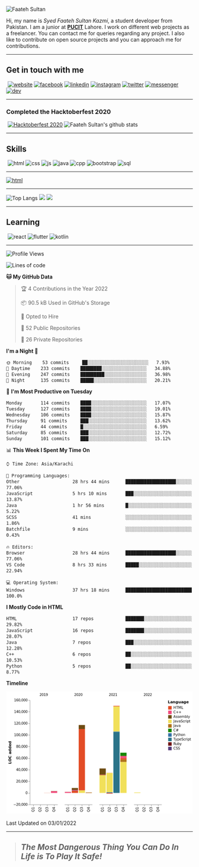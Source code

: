 ![Faateh Sultan](https://github.com/faatehsultan/faatehsultan/blob/master/assets/header.png)

Hi, my name is *Syed Faateh Sultan Kazmi*, a student developer from Pakistan. I am a junior at [**PUCIT**](http://pucit.edu.pk) Lahore. I work on different web projects as a freelancer. You can contact me for queries regarding any project. I also like to contribute on open source projects and you can approach me for contributions. 

----

## Get in touch with me

​	 	       	 [![website](https://github.com/faatehsultan/faatehsultan/blob/master/assets/www.png)](http://faatehsultan.github.io)       [![facebook](https://github.com/faatehsultan/faatehsultan/blob/master/assets/facebook.png)](http://facebook.com/faatehsultan.kazmi)       [![linkedin](https://github.com/faatehsultan/faatehsultan/blob/master/assets/linkedin.png)](https://www.linkedin.com/in/faatehsultankazmi)       [![instagram](https://github.com/faatehsultan/faatehsultan/blob/master/assets/instagram.png)](https://instagram.com/faateh.sultan)       [![twitter](https://github.com/faatehsultan/faatehsultan/blob/master/assets/twitter.png)](https://twitter.com/faatehsultan)       [![messenger](https://github.com/faatehsultan/faatehsultan/blob/master/assets/messenger.png)](https://m.me/faatehsultankazmi)       [![dev](https://github.com/faatehsultan/faatehsultan/blob/master/assets/dev.png)](https://dev.to/faatehsultan) 

----

### Completed the Hacktoberfest 2020 

​        [![Hacktoberfest 2020](https://res.cloudinary.com/practicaldev/image/fetch/s--ajGtUgSU--/c_limit,f_auto,fl_progressive,q_80,w_180/https://dev-to-uploads.s3.amazonaws.com/uploads/badge/badge_image/80/hacktoberfest2020-badge_2.png)](https://dev.to/faatehsultan)                              ![Faateh Sultan's github stats](https://github-readme-stats.vercel.app/api?username=faatehsultan&count_private=true&show_icons=true&theme=synthwave&hide_border=true&include_all_commits=true)

----

## Skills

​	 ![html](https://github.com/faatehsultan/faatehsultan/blob/master/assets/html.png)       ![css](https://github.com/faatehsultan/faatehsultan/blob/master/assets/css.png)        ![js](https://github.com/faatehsultan/faatehsultan/blob/master/assets/js.png)       ![java](https://github.com/faatehsultan/faatehsultan/blob/master/assets/java.png)        ![cpp](https://github.com/faatehsultan/faatehsultan/blob/master/assets/cpp.png)         ![bootstrap](https://github.com/faatehsultan/faatehsultan/blob/master/assets/bootstrap.png)        ![sql](https://github.com/faatehsultan/faatehsultan/blob/master/assets/sql.png)

---

[![html](https://github.com/faatehsultan/faatehsultan/blob/master/assets/find-resume.png)](https://drive.google.com/file/d/1krx2GbUUHwOY3zBUvTZnnAlAnk9YFqlL/view?usp=sharing)

---

![Top Langs](https://github-readme-stats.vercel.app/api/top-langs/?username=faatehsultan&layout=compact&langs_count=10) <img src="https://media.giphy.com/media/mz1kJeDVueKC4/giphy.gif" width="160px"> <img src="https://media.giphy.com/media/VTtANKl0beDFQRLDTh/giphy.gif" width="160px">

---

## Learning

​      ![react](https://github.com/faatehsultan/faatehsultan/blob/master/assets/react.png)        ![flutter](https://github.com/faatehsultan/faatehsultan/blob/master/assets/flutter.png)         ![kotlin](https://github.com/faatehsultan/faatehsultan/blob/master/assets/kotlin.png)                              

---

<!--START_SECTION:waka-->
![Profile Views](http://img.shields.io/badge/Profile%20Views-4-blue)

![Lines of code](https://img.shields.io/badge/From%20Hello%20World%20I%27ve%20Written-428%20Thousand%20lines%20of%20code-blue)

**🐱 My GitHub Data** 

> 🏆 4 Contributions in the Year 2022
 > 
> 📦 90.5 kB Used in GitHub's Storage 
 > 
> 💼 Opted to Hire
 > 
> 📜 52 Public Repositories 
 > 
> 🔑 26 Private Repositories  
 > 
**I'm a Night 🦉** 

```text
🌞 Morning    53 commits     ██░░░░░░░░░░░░░░░░░░░░░░░   7.93% 
🌆 Daytime    233 commits    ████████░░░░░░░░░░░░░░░░░   34.88% 
🌃 Evening    247 commits    █████████░░░░░░░░░░░░░░░░   36.98% 
🌙 Night      135 commits    █████░░░░░░░░░░░░░░░░░░░░   20.21%

```
📅 **I'm Most Productive on Tuesday** 

```text
Monday       114 commits    ████░░░░░░░░░░░░░░░░░░░░░   17.07% 
Tuesday      127 commits    ████░░░░░░░░░░░░░░░░░░░░░   19.01% 
Wednesday    106 commits    ████░░░░░░░░░░░░░░░░░░░░░   15.87% 
Thursday     91 commits     ███░░░░░░░░░░░░░░░░░░░░░░   13.62% 
Friday       44 commits     █░░░░░░░░░░░░░░░░░░░░░░░░   6.59% 
Saturday     85 commits     ███░░░░░░░░░░░░░░░░░░░░░░   12.72% 
Sunday       101 commits    ███░░░░░░░░░░░░░░░░░░░░░░   15.12%

```


📊 **This Week I Spent My Time On** 

```text
⌚︎ Time Zone: Asia/Karachi

💬 Programming Languages: 
Other                    28 hrs 44 mins      ███████████████████░░░░░░   77.06% 
JavaScript               5 hrs 10 mins       ███░░░░░░░░░░░░░░░░░░░░░░   13.87% 
Java                     1 hr 56 mins        █░░░░░░░░░░░░░░░░░░░░░░░░   5.22% 
SCSS                     41 mins             ░░░░░░░░░░░░░░░░░░░░░░░░░   1.86% 
Batchfile                9 mins              ░░░░░░░░░░░░░░░░░░░░░░░░░   0.43%

🔥 Editors: 
Browser                  28 hrs 44 mins      ███████████████████░░░░░░   77.06% 
VS Code                  8 hrs 33 mins       █████░░░░░░░░░░░░░░░░░░░░   22.94%

💻 Operating System: 
Windows                  37 hrs 18 mins      █████████████████████████   100.0%

```

**I Mostly Code in HTML** 

```text
HTML                     17 repos            ███████░░░░░░░░░░░░░░░░░░   29.82% 
JavaScript               16 repos            ███████░░░░░░░░░░░░░░░░░░   28.07% 
Java                     7 repos             ███░░░░░░░░░░░░░░░░░░░░░░   12.28% 
C++                      6 repos             ██░░░░░░░░░░░░░░░░░░░░░░░   10.53% 
Python                   5 repos             ██░░░░░░░░░░░░░░░░░░░░░░░   8.77%

```


**Timeline**

![Chart not found](https://raw.githubusercontent.com/faatehsultan/faatehsultan/master/charts/bar_graph.png) 


 Last Updated on 03/01/2022
<!--END_SECTION:waka-->

---

> ##                             ***The Most Dangerous Thing You Can Do In Life is To Play It Safe!***
